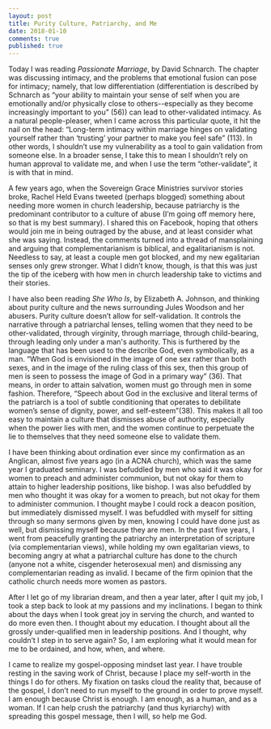 ```yaml
---
layout: post
title: Purity Culture, Patriarchy, and Me
date: 2018-01-10
comments: true
published: true
---
```


Today I was reading _Passionate Marriage_, by David Schnarch. The chapter was discussing intimacy, and the problems that emotional fusion can pose for intimacy; namely, that low differentiation (differentiation is described by Schnarch as “your ability to maintain your sense of self when you are emotionally and/or physically close to others--especially as they become increasingly important to you” (56)) can lead to other-validated intimacy. As a natural people-pleaser, when I came across this particular quote, it hit the nail on the head: “Long-term intimacy within marriage hinges on validating yourself rather than ‘trusting’ your partner to make you feel safe” (113). In other words, I shouldn’t use my vulnerability as a tool to gain validation from someone else. In a broader sense, I take this to mean I shouldn’t rely on human approval to validate me, and when I use the term “other-validate”, it is with that in mind.

A few years ago, when the Sovereign Grace Ministries survivor stories broke, Rachel Held Evans tweeted (perhaps blogged) something about needing more women in church leadership, because patriarchy is the predominant contributor to a culture of abuse (I’m going off memory here, so that is my best summary). I shared this on Facebook, hoping that others would join me in being outraged by the abuse, and at least consider what she was saying. Instead, the comments turned into a thread of mansplaining and arguing that complementarianism is biblical, and egalitarianism is not. Needless to say, at least a couple men got blocked, and my new egalitarian senses only grew stronger. What I didn’t know, though, is that this was just the tip of the iceberg with how men in church leadership take to victims and their stories.

I have also been reading _She Who Is_, by Elizabeth A. Johnson, and thinking about purity culture and the news surrounding Jules Woodson and her abusers. Purity culture doesn’t allow for self-validation. It controls the narrative through a patriarchal lenses, telling women that they need to be other-validated, through virginity, through marriage, through child-bearing, through leading only under a man's authority. This is furthered by the language that has been used to the describe God, even symbolically, as a man. “When God is envisioned in the image of one sex rather than both sexes, and in the image of the ruling class of this sex, then this group of men is seen to possess the image of God in a primary way” (36). That means, in order to attain salvation, women must go through men in some fashion. Therefore, “Speech about God in the exclusive and literal terms of the patriarch is a tool of subtle conditioning that operates to debilitate women’s sense of dignity, power, and self-esteem”(38). This makes it all too easy to maintain a culture that dismisses abuse of authority, especially when the power lies with men, and the women continue to perpetuate the lie to themselves that they need someone else to validate them.

I have been thinking about ordination ever since my confirmation as an Anglican, almost five years ago (in a ACNA church), which was the same year I graduated seminary. I was befuddled by men who said it was okay for women to preach and administer communion, but not okay for them to attain to higher leadership positions, like bishop. I was also befuddled by men who thought it was okay for a women to preach, but not okay for them to administer communion. I thought maybe I could rock a deacon position, but immediately dismissed myself. I was befuddled with myself for sitting through so many sermons given by men, knowing I could have done just as well, but dismissing myself because they are men. In the past five years, I went from peacefully granting the patriarchy an interpretation of scripture (via complementarian views), while holding my own egalitarian views, to becoming angry at what a patriarchal culture has done to the church (anyone not a white, cisgender heterosexual men) and dismissing any complementarian reading as invalid. I became of the firm opinion that the catholic church needs more women as pastors.

After I let go of my librarian dream, and then a year later, after I quit my job, I took a step back to look at my passions and my inclinations. I began to think about the days when I took great joy in serving the church, and wanted to do more even then. I thought about my education. I thought about all the grossly under-qualified men in leadership positions. And I thought, why couldn’t I step in to serve again? So, I am exploring what it would mean for me to be ordained, and how, when, and where.

I came to realize my gospel-opposing mindset last year. I have trouble resting in the saving work of Christ, because I place my self-worth in the things I do for others. My fixation on tasks cloud the reality that, because of the gospel, I don’t need to run myself to the ground in order to prove myself. I am enough because Christ is enough. I am enough, as a human, and as a woman. If I can help crush the patriarchy (and thus kyriarchy) with spreading this gospel message, then I will, so help me God.
